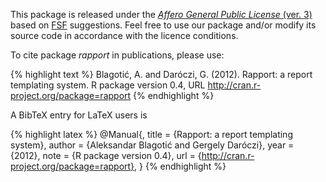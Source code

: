 This package is released under the [*Affero General Public License* (ver. 3)](http://www.gnu.org/licenses/agpl.html) based on [FSF](http://www.fsf.org/) suggestions. Feel free to use our package and/or modify its source code in accordance with the licence conditions.

To cite package _rapport_ in publications, please use:

{% highlight text %}
Blagotić, A. and Daróczi, G. (2012). Rapport: a report templating
  system. R package version 0.4, URL
  http://cran.r-project.org/package=rapport
{% endhighlight %}


A BibTeX entry for LaTeX users is

{% highlight latex %}
  @Manual{,
    title = {Rapport: a report templating system},
    author = {Aleksandar Blagotić and Gergely Daróczi},
    year = {2012},
    note = {R package version 0.4},
    url = {http://cran.r-project.org/package=rapport},
  }
{% endhighlight %}
